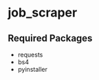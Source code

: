 # job_scraper

## Required Packages

<ul>
<li>requests</li>
<li>bs4</li>
<li>pyinstaller</li>
</ul>
